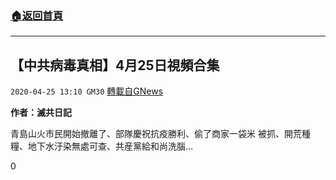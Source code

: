 ###  [:house:返回首頁](https://github.com/ourhimalayas/txt)
---

## 【中共病毒真相】4月25日視頻合集
`2020-04-25 13:10 GM30` [轉載自GNews](https://gnews.org/zh-hant/184400/)

**作者：滅共日記**

青島山火市民開始撤離了、部隊慶祝抗疫勝利、偷了商家一袋米 被抓、開荒種糧、地下水汙染無處可查、共産黨給和尚洗腦…



0
